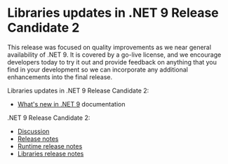 # Libraries updates in .NET 9 Release Candidate 2

This release was focused on quality improvements as we near general availability of .NET 9. It is covered by a go-live license, and we encourage developers today to try it out and provide feedback on anything that you find in your development so we can incorporate any additional enhancements into the final release.

Libraries updates in .NET 9 Release Candidate 2:

* [What's new in .NET 9](https://learn.microsoft.com/dotnet/core/whats-new/dotnet-9/overview) documentation

.NET 9 Release Candidate 2:

* [Discussion](https://aka.ms/dotnet/9/rc2)
* [Release notes](README.md)
* [Runtime release notes](runtime.md)
* [Libraries release notes](libraries.md)
